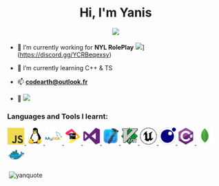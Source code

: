 <h1 align="center">Hi, I'm Yanis</h1>
<p style="margin: 15px;" align="center">
  <img src="https://readme-typing-svg.herokuapp.com/?duration=2000&color=red&center=true&vCenter=true&lines=Backend developer for fun;">
</p>

- 🔭 I’m currently working for **NYL RolePlay** ![](https://dcbadge.vercel.app/api/server/YCRBeqexsy)](https://discord.gg/YCRBeqexsy)

- 🌱 I’m currently learning C++ & TS

- 📫 **codearth@outlook.fr**

- 🧰 ![](https://dcbadge.vercel.app/api/shield/942389033273790496)

<h3 align="left">Languages and Tools I learnt: </h3>
<p align="left">  <a href="https://developer.mozilla.org/en-US/docs/Web/JavaScript" target="_blank" rel="noreferrer"> <img src="https://raw.githubusercontent.com/devicons/devicon/master/icons/javascript/javascript-original.svg" alt="javascript" width="40" height="40"/> </a> <a href="https://www.linux.org/" target="_blank" rel="noreferrer"> <img src="https://raw.githubusercontent.com/devicons/devicon/master/icons/linux/linux-original.svg" alt="linux" width="40" height="40"/> </a> <a href="https://www.mysql.com/" target="_blank" rel="noreferrer"> <img src="https://raw.githubusercontent.com/devicons/devicon/master/icons/mysql/mysql-original-wordmark.svg" alt="mysql" width="40" height="40"/> </a>
 <a href="https://www.jetbrains.com" target="_blank" rel="noreferrer"> <img src="https://raw.githubusercontent.com/devicons/devicon/master/icons/jetbrains/jetbrains-original.svg" alt="php" width="40" height="40"/> </a>
         <a href="https://www.visualstudio.net" target="_blank" rel="noreferrer"> <img src="https://raw.githubusercontent.com/devicons/devicon/master/icons/visualstudio/visualstudio-plain.svg" alt="php" width="40" height="40"/> </a>
        <a href="https://www.apple.com" target="_blank" rel="noreferrer"> <img src="https://raw.githubusercontent.com/devicons/devicon/master/icons/xcode/xcode-original.svg" alt="php" width="40" height="40"/> </a>
         <a href="https://none" target="_blank" rel="noreferrer"> <img src="https://raw.githubusercontent.com/devicons/devicon/master/icons/vim/vim-original.svg" alt="php" width="40" height="40"/> </a>
        <a href="https://unrealengine.net" target="_blank" rel="noreferrer"> <img src="https://raw.githubusercontent.com/devicons/devicon/master/icons/unrealengine/unrealengine-original.svg" alt="php" width="40" height="40"/> </a>
        <a href="https://none" target="_blank" rel="noreferrer"> <img src="https://raw.githubusercontent.com/devicons/devicon/master/icons/lua/lua-original.svg" alt="php" width="40" height="40"/> </a>
        <a href="https://none" target="_blank" rel="noreferrer"> <img src="https://raw.githubusercontent.com/devicons/devicon/master/icons/csharp/csharp-original.svg" alt="php" width="40" height="40"/> </a>
        <a href="https://none" target="_blank" rel="noreferrer"> <img src="https://raw.githubusercontent.com/devicons/devicon/master/icons/mongodb/mongodb-original.svg" alt="php" width="40" height="40"/> </a>
        <a href="https://none" target="_blank" rel="noreferrer"> <img src="https://raw.githubusercontent.com/devicons/devicon/master/icons/docker/docker-original.svg" alt="php" width="40" height="40"/> </a>
</p>

<p>&nbsp;<img align="center" src="https://github-readme-stats.vercel.app/api?username=yanquote&show_icons=true&locale=en" alt="yanquote" /></p>

